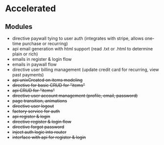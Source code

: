 
# Accelerated

## Modules
- directive paywall tying to user auth (integrates with stripe, allows one-time purchase or recurring)
- api email generation with html support (read .txt or .html to determine plain or rich)
- emails in register & login flow
- emails in paywall flow
- directive user billing management (update credit card for recurring, view past payments)
- ~~api unixCreated on items modeling~~
- ~~directive for basic CRUD for "items"~~
- ~~api CRUD for "items"~~
- ~~directive user account management (profile, email, password)~~
- ~~page transition, animations~~
- ~~directive user logout~~
- ~~factory service for auth~~
- ~~api register & login~~
- ~~directive register & login flow~~
- ~~directive forgot password~~
- ~~inject auth logic into router~~
- ~~interface with api for register & login~~
